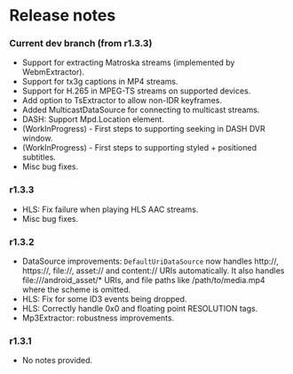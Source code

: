 # Release notes #

### Current dev branch (from r1.3.3) ###

* Support for extracting Matroska streams (implemented by WebmExtractor).
* Support for tx3g captions in MP4 streams.
* Support for H.265 in MPEG-TS streams on supported devices.
* Add option to TsExtractor to allow non-IDR keyframes.
* Added MulticastDataSource for connecting to multicast streams.
* DASH: Support Mpd.Location element.
* (WorkInProgress) - First steps to supporting seeking in DASH DVR window.
* (WorkInProgress) - First steps to supporting styled + positioned subtitles.
* Misc bug fixes.

### r1.3.3 ###

* HLS: Fix failure when playing HLS AAC streams.
* Misc bug fixes.

### r1.3.2 ###

* DataSource improvements: `DefaultUriDataSource` now handles http://, https://, file://, asset://
  and content:// URIs automatically. It also handles file:///android_asset/* URIs, and file paths
  like /path/to/media.mp4 where the scheme is omitted.
* HLS: Fix for some ID3 events being dropped.
* HLS: Correctly handle 0x0 and floating point RESOLUTION tags.
* Mp3Extractor: robustness improvements.

### r1.3.1 ###

* No notes provided.
